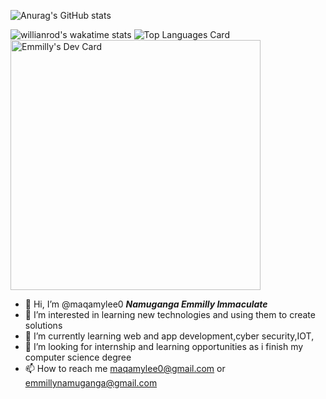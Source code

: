 ![Anurag's GitHub stats](https://github-readme-stats.vercel.app/api?username=maqamylee0&show_icons=true&theme=radical)
  
![willianrod's wakatime stats](https://github-readme-stats.vercel.app/api/wakatime?username=maqamylee&v=2 )
![Top Languages Card](https://github-readme-stats.vercel.app/api/top-langs/?username=maqamylee0&layout=compact)
<a href="https://app.daily.dev/DailyDevTips"><img src="https://github.com/maqamylee0/maqamylee0/devcard.svg" width="400" alt="Emmilly's Dev Card"/></a>

 
- 👋 Hi, I’m @maqamylee0 ***Namuganga Emmilly Immaculate***
- 👀 I’m interested in learning new technologies and using them to create solutions
- 🌱 I’m currently learning  web and app development,cyber security,IOT,
- 💞️ I’m looking for internship and learning opportunities  as i finish my computer science degree
- 📫 How to reach me maqamylee0@gmail.com or emmillynamuganga@gmail.com

<!---
maqamylee0/maqamylee0 is a ✨ special ✨ repository because its `README.md` (this file) appears on your GitHub profile.
You can click the Preview link to take a look at your changes.
--->
